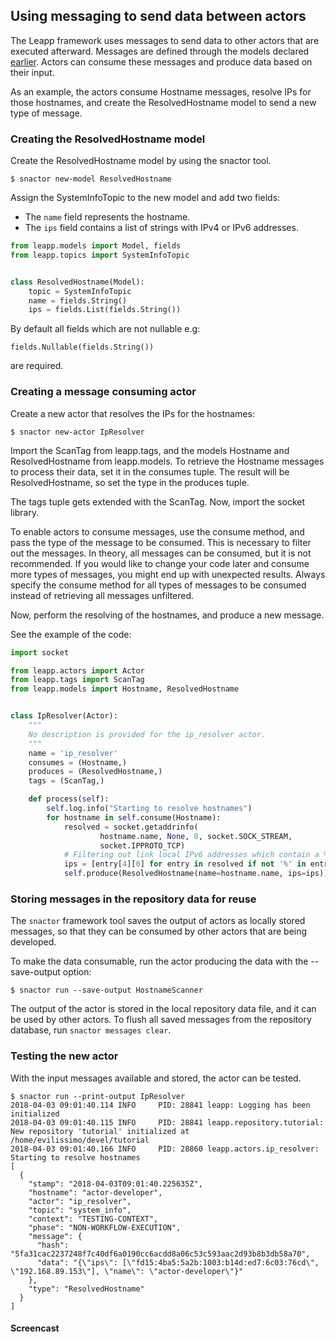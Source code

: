## Using messaging to send data between actors

The Leapp framework uses messages to send data to other actors that are executed afterward.
Messages are defined through the models declared [earlier](first-actor.md#creating-a-model). Actors can consume these messages and produce data based on their input.

As an example, the actors consume Hostname messages, resolve IPs for those
hostnames, and create the ResolvedHostname model to send a new type of message.

### Creating the ResolvedHostname model

Create the ResolvedHostname model by using the snactor tool.

```shell
$ snactor new-model ResolvedHostname
```

Assign the SystemInfoTopic to the new model and add two fields:
* The `name` field represents the hostname.
* The `ips` field contains a list of strings with IPv4 or IPv6 addresses.


```python
from leapp.models import Model, fields
from leapp.topics import SystemInfoTopic


class ResolvedHostname(Model):
    topic = SystemInfoTopic
    name = fields.String()
    ips = fields.List(fields.String())
```

By default all fields which are not nullable e.g:

```
fields.Nullable(fields.String())
```

are required.


### Creating a message consuming actor

Create a new actor that resolves the IPs for the hostnames:

```shell
$ snactor new-actor IpResolver
```

Import the ScanTag from leapp.tags, and the models Hostname and
ResolvedHostname from leapp.models. To retrieve the Hostname
messages to process their data, set it in the consumes tuple.
The result will be ResolvedHostname, so set the type in the
produces tuple.

The tags tuple gets extended with the ScanTag.
Now, import the socket library.

To enable actors to consume messages, use the consume method, and pass the type
of the message to be consumed. This is necessary to filter out the
messages. In theory, all messages can be consumed, but it is not recommended.
If you would like to change your code later and consume more
types of messages, you might end up with unexpected results. Always
specify the consume method for all types of messages to be consumed instead
of retrieving all messages unfiltered.

Now, perform the resolving of the hostnames, and produce a new message.

See the example of the code:

```python
import socket

from leapp.actors import Actor
from leapp.tags import ScanTag
from leapp.models import Hostname, ResolvedHostname


class IpResolver(Actor):
    """
    No description is provided for the ip_resolver actor.
    """
    name = 'ip_resolver'
    consumes = (Hostname,)
    produces = (ResolvedHostname,)
    tags = (ScanTag,)

    def process(self):
        self.log.info("Starting to resolve hostnames")
        for hostname in self.consume(Hostname):
            resolved = socket.getaddrinfo(
                    hostname.name, None, 0, socket.SOCK_STREAM,
                    socket.IPPROTO_TCP)
            # Filtering out link local IPv6 addresses which contain a %
            ips = [entry[4][0] for entry in resolved if not '%' in entry[4][0]]
            self.produce(ResolvedHostname(name=hostname.name, ips=ips))
```

### Storing messages in the repository data for reuse

The `snactor` framework tool saves the output of actors as locally stored messages,
so that they can be consumed by other actors that are being developed.

To make the data consumable, run the actor producing the data with the --save-output option:

```shell
$ snactor run --save-output HostnameScanner
```

The output of the actor is stored in the local repository data file, and it can be used
by other actors. To flush all saved messages from the repository database, run `snactor messages clear`.

### Testing the new actor

With the input messages available and stored, the actor can be tested.

```shell
$ snactor run --print-output IpResolver
2018-04-03 09:01:40.114 INFO     PID: 28841 leapp: Logging has been initialized
2018-04-03 09:01:40.115 INFO     PID: 28841 leapp.repository.tutorial: New repository 'tutorial' initialized at /home/evilissimo/devel/tutorial
2018-04-03 09:01:40.166 INFO     PID: 28860 leapp.actors.ip_resolver: Starting to resolve hostnames
[
  {
    "stamp": "2018-04-03T09:01:40.225635Z",
    "hostname": "actor-developer",
    "actor": "ip_resolver",
    "topic": "system_info",
    "context": "TESTING-CONTEXT",
    "phase": "NON-WORKFLOW-EXECUTION",
    "message": {
      "hash": "5fa31cac2237248f7c40df6a0190cc6acdd8a06c53c593aac2d93b8b3db58a70",
      "data": "{\"ips\": [\"fd15:4ba5:5a2b:1003:b14d:ed7:6c03:76cd\", \"192.168.89.153\"], \"name\": \"actor-developer\"}"
    },
    "type": "ResolvedHostname"
  }
]
```

#### Screencast

<asciinema-player src="_static/screencasts/messaging.json"></ascinema-player>
